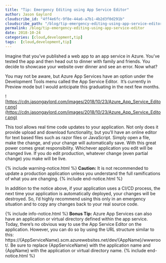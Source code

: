 ```yaml
---
title: "Tip: Emergency Editing using App Service Editor"
author: Jason Gaylord
cloudscribe_id: "4ff4e6fc-9f8e-44a6-a7b1-4b2d3f0d291b"
cloudscribe_path: "/blog/tip-emergency-editing-using-app-service-editor"
permalink: /blog/tip-emergency-editing-using-app-service-editor
date: 2018-10-24
categories: [cloud,development,tip]
tags:  [cloud,development,tip]
---
```


Imagine that you’ve published a web app to an app service in Azure. You’ve tested the app and then head out to dinner with family and friends. You decide to showcase your website over dinner and see an error. Now what?

You may not be aware, but Azure App Services have an option under the Development Tools menu called the App Service Editor.  It’s currently in Preview mode but I would anticipate this graduating in the next few months. 

![https://cdn.jasongaylord.com/images/2018/10/23/Azure_App_Service_Editor.png](https://cdn.jasongaylord.com/images/2018/10/23/Azure_App_Service_Editor.png)

This tool allows real time code updates to your application. Not only does it provide upload and download functionality, but you’ll have an online editor for text based files such as razor files or JavaScript. Simply open a file, make the change, and your change will automatically save. With this great power comes great responsibility. Whichever application you edit will be changed live. If you do edit production, whatever change (even partial change) you make will be live.

{% include warning-notice.html %}
<strong>Caution:</strong> It is not recommended to update a production application unless you understand the full ramifications of what you are changing.
{% include end-notice.html %}

In addition to the notice above, if your application uses a CI/CD process, the next time your application is automatically deployed, your changes will be destroyed. So, I’d highly recommend using this only in an emergency situation and to copy any changes back to your real source code.

{% include info-notice.html %}
<strong>Bonus Tip:</strong> Azure App Services can also have an application or virtual directory defined within the app service. Today, there’s no obvious way to use the App Service Editor on the application. However, you can do so by using the URL structure similar to this: https://{AppServiceName}.scm.azurewebsites.net/dev/{AppName}/wwwroot/. Be sure to replace {AppServiceName} with the application name and {AppName} with the application or virtual directory name.
{% include end-notice.html %}